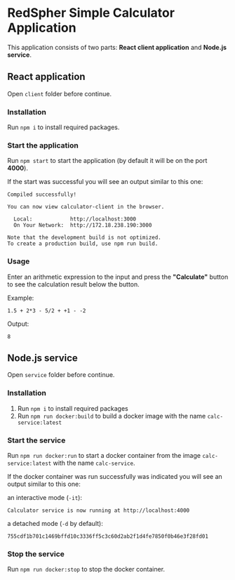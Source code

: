 # RedSpher Simple Calculator Application

This application consists of two parts: **React client application** and
**Node.js service**.

## React application

Open `client` folder before continue.

### Installation

Run `npm i` to install required packages.

### Start the application

Run `npm start` to start the application (by default it will be on the port
**4000**).

If the start was successful you will see an output similar to this one:

```shell
Compiled successfully!

You can now view calculator-client in the browser.

  Local:            http://localhost:3000
  On Your Network:  http://172.18.238.190:3000

Note that the development build is not optimized.
To create a production build, use npm run build.
```

### Usage

Enter an arithmetic expression to the input and press the **"Calculate"** button
to see the calculation result below the button.

Example:

```
1.5 + 2*3 - 5/2 + +1 - -2
```

Output:

```
8
```

## Node.js service

Open `service` folder before continue.

### Installation

1. Run `npm i` to install required packages
2. Run `npm run docker:build` to build a docker image with the name
   `calc-service:latest`

### Start the service

Run `npm run docker:run` to start a docker container from the image
`calc-service:latest` with the name `calc-service`.

If the docker container was run successfully was indicated you will see an
output similar to this one:

an interactive mode (`-it`):

```shell
Calculator service is now running at http://localhost:4000
```

a detached mode (`-d` by default):

```shell
755cdf1b701c1469bffd10c3336ff5c3c60d2ab2f1d4fe7850f0b46e3f28fd01
```

### Stop the service

Run `npm run docker:stop` to stop the docker container.
